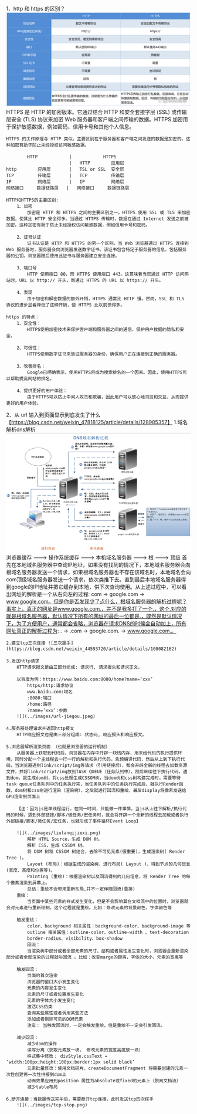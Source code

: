 1、http 和 https 的区别？![](../images/http-vs-https.png)
    HTTPS 是 HTTP 的加密版本。它通过结合 HTTP 和安全套接字层 (SSL) 或传输层安全 (TLS) 协议来加密 Web 服务器和客户端之间传输的数据。HTTPS 加密用于保护敏感数据，例如密码、信用卡号和其他个人信息。

    HTTPS 的工作原理与 HTTP 类似，主要区别在于服务器和客户端之间发送的数据是加密的。这种加密有助于防止未经授权访问敏感数据。

            HTTP            |            HTTPS
                            |   HTTP        应用层
    http        应用层       |   TSL or SSL  安全层
    TCP         传输层       |   TCP         传输层
    IP          网络层       |   IP          网络层
    网络接口     数据链路层   |   网络接口     数据链路层

    HTTP和HTTPS的主要区别:
        1、加密
            加密是 HTTP 和 HTTPS 之间的主要区别之一。HTTPS 使用 SSL 或 TLS 来加密数据，使其比 HTTP 安全得多。当通过 HTTPS 传输时，数据在通过 Internet 发送之前被加密。这种加密有助于防止未经授权访问敏感数据，例如信用卡号和密码。

        2、证书认证
            证书认证是 HTTP 和 HTTPS 的另一个区别。当 Web 浏览器通过 HTTPS 连接到 Web 服务器时，服务器会向浏览器发送数字证书。该证书包含特定于服务器的信息，包括服务器的公钥。浏览器随后使用此证书与服务器建立安全连接。

        3、端口号
            HTTP 使用端口 80，而 HTTPS 使用端口 443。这意味着当您通过 HTTP 访问网站时，URL 以 http:// 开头，而通过 HTTPS 的 URL 以 https:// 开头。

        4、表现
            由于加密和解密数据的额外开销，HTTPS 通常比 HTTP 慢。然而，SSL 和 TLS 协议的进步显着降低了这种开销，使 HTTPS 比以前快得多。

    https 的特点：
        1、安全性：
            HTTPS使用加密技术来保护客户端和服务器之间的通信，保护用户数据的隐私和安全。

        2、可信性：
            HTTPS使用数字证书来验证服务器的身份，确保用户正在连接到正确的服务器。

        3、改善排名：
            Google已明确表示，使用HTTPS将成为搜索排名的一个因素。因此，使用HTTPS可以帮助提高网站的排名。

        4、提供更好的用户体验：
            由于HTTPS可以防止中间人攻击和欺骗，因此用户可以放心地浏览和交互，从而提供更好的用户体验。

2、从 url 输入到页面显示到底发生了什么【https://blog.csdn.net/weixin_47818125/article/details/128985357】
    1.域名解析dns解析![](../images/dns-search.png)
        浏览器缓存 ---> 操作系统缓存 ---> 本机域名服务器 ---> 根 ---> 顶级
        首先在本地域名服务器中查询IP地址，如果没有找到的情况下，本地域名服务器会向根域名服务器发送一个请求，如果根域名服务器也不存在该域名时，本地域名会向com顶级域名服务器发送一个请求，依次类推下去。直到最后本地域名服务器得到google的IP地址并把它缓存到本地，供下次查询使用。从上述过程中，可以看出网址的解析是一个从右向左的过程: com -> google.com -> www.google.com。但是你是否发现少了点什么，根域名服务器的解析过程呢？事实上，真正的网址是www.google.com.，并不是我多打了一个.，这个.对应的就是根域名服务器，默认情况下所有的网址的最后一位都是.，既然是默认情况下，为了方便用户，通常都会省略，浏览器在请求DNS的时候会自动加上，所有网址真正的解析过程为: . -> .com -> google.com. -> www.google.com.。

    2.建立tcp三次连接 ![三次握手](https://blog.csdn.net/weixin_44593720/article/details/108082162)

    3.发送http请求
        HTTP请求报文是由三部分组成: 请求行, 请求报头和请求正文。

        以百度为例：https://www.baidu.com:8080/home?name=‘xxx’
            https/http:请求协议
            www.baidu.com:域名
            :8080:端口
            /home:路径
            ?name=‘xxx’:参数
        ![](../images/url-jiegou.jpeg)
    
    4.服务器处理请求并返回http报文
        HTTP响应报文也是由三部分组成: 状态码, 响应报头和响应报文。

    5.浏览器解析渲染页面 （也就是浏览器的运行机制）
        从服务器上获取到代码后，浏览器在内存中开辟一块栈内存，用来给代码的执行提供环境，同时分配一个主线程去一行一行的解析和执行代码，先预编译代码，然后从上到下执行代码，当浏览器遇到link/script/img等请求（引用链接后），都会开辟全新的线程去加载资源文件，并将link/script/img放到TASK QUEUE（任务队列中），然后继续往下执行代码，遇到dom，就生成dom树，将css处理生成CSSOM树，当dom树和css树构建完成时，需要等待task queue任务队列中的任务执行完，当任务队列中的任务执行完成后，就执行Render函数，dom树和css树进行渲染（渲染树），之后就进行回流和重绘，最后display将像素发送给GPU渲染到页面上

        【注：因为js是单线程运行，在同一时间，只能做一件事情，当js从上往下解析/执行代码的时候，遇到外部链接/脚本/微任务/宏任务时，就会将开辟一个全新的线程去加载或者执行外部链接/脚本/微任务/宏任务，也就形成了事件循环Event Loop】

        ![](../images/liulanqijiexi.png)
            解析 HTML Source，生成 DOM 树。
            解析 CSS，生成 CSSOM 树。
            将 DOM 树和 CSSOM 树结合，去除不可见元素(很重要)，生成渲染树( Render Tree )。
            Layout (布局)：根据生成的渲染树，进行布局( Layout )，得到节点的几何信息(宽度、高度和位置等)。
            Painting (重绘)：根据渲染树以及回流得到的几何信息，将 Render Tree 的每个像素渲染到屏幕上。
            总结：重绘不会带来重新布局,并不一定伴随回流(重排)
        重绘：
            当页面中某些元素的样式发生变化，但是不会影响其在文档流中的位置时，浏览器就会对元素进行重新绘制，这个过程就是重绘。比如：修改元素的背景颜色，字体颜色等

        触发重绘：
            color、background 相关属性：background-color、background-image 等
            outline 相关属性：outline-color、outline-width 、text-decoration
            border-radius、visibility、box-shadow
            回流：
            当渲染树中部分或者全部元素的尺寸、结构或者属性发生变化时，浏览器会重新渲染部分或者全部渲染的过程就叫回流 。比如：改变marge的距离，字体的大小，元素的宽高等

        触发回流：
            页面的首次渲染
            浏览器的窗口大小发生变化
            元素的内容发生变化
            元素的尺寸或者位置发生变化
            元素的字体大小发生变化
            激活CSS伪类
            查询某些属性或者调用某些方法
            添加或者删除可见的DOM元素
            注意： 当触发回流时，一定会触发重绘，但是重绘不一定会引发回流。

        减少回流：
            减少dom的操作
            读写分离（获取元素放一块， 修改元素的宽度高度放一块）
            样式集中修改： divStyle.cssText = ‘width:100px;height:100px;border:1px solid black’
            元素批量修改：使用文档碎片，createDocumentFragment 将需要创建的元素一次性创建再一次性拼接到dom上
            动画效果应用到position 属性为absolute或fixed的元素上（脱离文档流）
            减少table布局

    6.断开连接：当数据传送完毕后，需要断开tcp连接，此时发送tcp四次挥手
        ![](../images/tcp-stop.png)